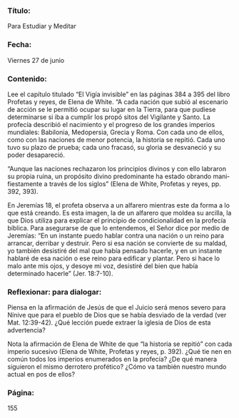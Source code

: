 ### Título:

Para Estudiar y Meditar

### Fecha:

Viernes 27 de junio

### Contenido:

Lee el capítulo titulado “El Vigía invisible” en las páginas 384 a 395 del libro
Profetas y reyes, de Elena de White.
“A cada nación que subió al escenario de acción se le permitió ocupar su
lugar en la Tierra, para que pudiese determinarse si iba a cumplir los propó­
sitos del Vigilante y Santo. La profecía describió el nacimiento y el progreso
de los grandes imperios mundiales: Babilonia, Medopersia, Grecia y Roma.
Con cada uno de ellos, como con las naciones de menor potencia, la historia
se repitió. Cada uno tuvo su plazo de prueba; cada uno fracasó, su gloria se
desvaneció y su poder desapareció.

“Aunque las naciones rechazaron los principios divinos y con ello labraron
su propia ruina, un propósito divino predominante ha estado obrando mani­
fiestamente a través de los siglos” (Elena de White, Profetas y reyes, pp. 392, 393).

En Jeremías 18, el profeta observa a un alfarero mientras este da forma a lo
que está creando. Es esta imagen, la de un alfarero que moldea su arcilla, la que
Dios utiliza para explicar el principio de condicionalidad en la profecía bíblica.
Para asegurarse de que lo entendemos, el Señor dice por medio de Jeremías: “En
un instante puedo hablar contra una nación o un reino para arrancar, derribar
y destruir. Pero si esa nación se convierte de su maldad, yo también desistiré
del mal que había pensado hacerle, y en un instante hablaré de esa nación o ese
reino para edificar y plantar. Pero si hace lo malo ante mis ojos, y desoye mi voz,
desistiré del bien que había determinado hacerle” (Jer. 18:7-10).

### Reflexionar: para dialogar:

Piensa en la afirmación de Jesús de que el Juicio será menos severo para
Nínive que para el pueblo de Dios que se había desviado de la verdad
(ver Mat. 12:39-42). ¿Qué lección puede extraer la iglesia de Dios de esta
advertencia?

Nota la afirmación de Elena de White de que “la historia se repitió” con
cada imperio sucesivo (Elena de White, Profetas y reyes, p. 392). ¿Qué tie­
nen en común todos los imperios enumerados en la profecía? ¿De qué
manera siguieron el mismo derrotero profético? ¿Cómo va también
nuestro mundo actual en pos de ellos?

### Página:

155
